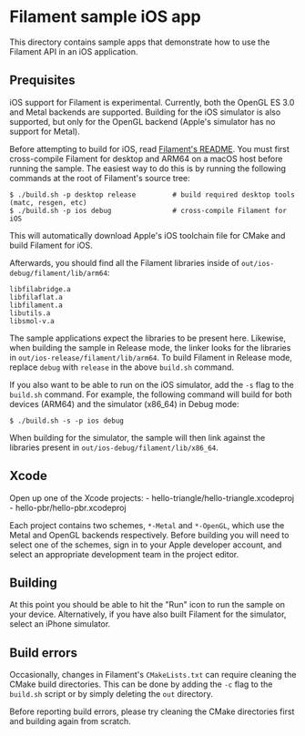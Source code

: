 # Filament sample iOS app

This directory contains sample apps that demonstrate how to use the Filament API in an iOS
application.

## Prequisites

iOS support for Filament is experimental. Currently, both the OpenGL ES 3.0 and Metal backends are
supported. Building for the iOS simulator is also supported, but only for the OpenGL backend
(Apple's simulator has no support for Metal).

Before attempting to build for iOS, read [Filament's README](../../README.md). You must first
cross-compile Filament for desktop and ARM64 on a macOS host before running the sample. The easiest
way to do this is by running the following commands at the root of Filament's source tree:

```
$ ./build.sh -p desktop release         # build required desktop tools (matc, resgen, etc)
$ ./build.sh -p ios debug               # cross-compile Filament for iOS
```

This will automatically download Apple's iOS toolchain file for CMake and build Filament for iOS.

Afterwards, you should find all the Filament libraries inside of `out/ios-debug/filament/lib/arm64`:

```
libfilabridge.a
libfilaflat.a
libfilament.a
libutils.a
libsmol-v.a
```

The sample applications expect the libraries to be present here. Likewise, when building the sample
in Release mode, the linker looks for the libraries in `out/ios-release/filament/lib/arm64`. To
build Filament in Release mode, replace `debug` with `release` in the above `build.sh` command.

If you also want to be able to run on the iOS simulator, add the `-s` flag to the `build.sh`
command. For example, the following command will build for both devices (ARM64) and the simulator
(x86_64) in Debug mode:

```
$ ./build.sh -s -p ios debug
```

When building for the simulator, the sample will then link against the libraries present in
`out/ios-debug/filament/lib/x86_64`.

## Xcode

Open up one of the Xcode projects:
    - hello-triangle/hello-triangle.xcodeproj
    - hello-pbr/hello-pbr.xcodeproj

Each project contains two schemes, `*-Metal` and `*-OpenGL`, which use the Metal and OpenGL backends
respectively. Before building you will need to select one of the schemes, sign in to your Apple
developer account, and select an appropriate development team in the project editor.

## Building

At this point you should be able to hit the "Run" icon to run the sample on your device.
Alternatively, if you have also built Filament for the simulator, select an iPhone simulator.

## Build errors

Occasionally, changes in Filament's `CMakeLists.txt` can require cleaning the CMake build
directories. This can be done by adding the `-c` flag to the `build.sh` script or by simply deleting
the `out` directory.

Before reporting build errors, please try cleaning the CMake directories first and building again
from scratch.
